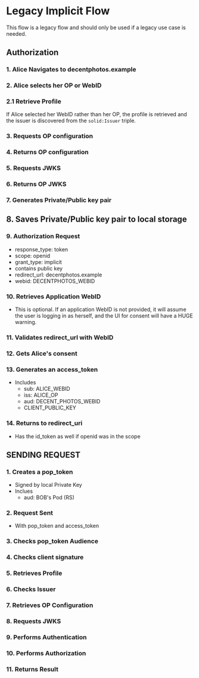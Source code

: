 # Legacy Implicit Flow

This flow is a legacy flow and should only be used if a legacy use case is needed.

## Authorization

### 1. Alice Navigates to decentphotos.example

### 2. Alice selects her OP or WebID

### 2.1 Retrieve Profile

If Alice selected her WebID rather than her OP, the profile is retrieved and the issuer is
discovered from the `solid:Issuer` triple.

### 3. Requests OP configuration

### 4. Returns OP configuration

### 5. Requests JWKS

### 6. Returns OP JWKS

### 7. Generates Private/Public key pair

## 8. Saves Private/Public key pair to local storage

### 9. Authorization Request
 - response_type: token
 - scope: openid
 - grant_type: implicit
 - contains public key
 - redirect_url: decentphotos.example
 - webid: DECENTPHOTOS_WEBID

### 10. Retrieves Application WebID
 - This is optional. If an application WebID is not provided, it will assume the user is logging
   in as herself, and the UI for consent will have a HUGE warning.

### 11. Validates redirect_url with WebID

### 12. Gets Alice's consent

### 13. Generates an access_token
 - Includes
    - sub: ALICE_WEBID
    - iss: ALICE_OP
    - aud: DECENT_PHOTOS_WEBID
    - CLIENT_PUBLIC_KEY

### 14. Returns to redirect_uri
  - Has the id_token as well if openid was in the scope

## SENDING REQUEST

### 1. Creates a pop_token
 - Signed by local Private Key
 - Inclues
    - aud: BOB's Pod (RS)

### 2. Request Sent
 - With pop_token and access_token

### 3. Checks pop_token Audience

### 4. Checks client signature

### 5. Retrieves Profile

### 6. Checks Issuer

### 7. Retrieves OP Configuration

### 8. Requests JWKS

### 9. Performs Authentication

### 10. Performs Authorization

### 11. Returns Result